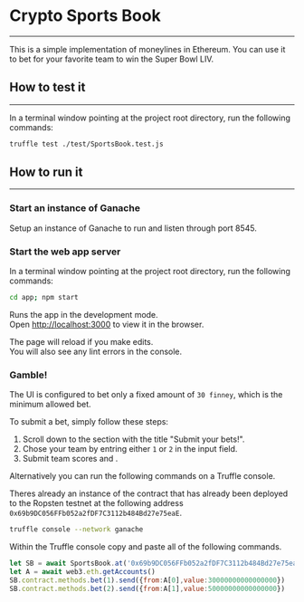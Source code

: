 # Crypto Sports Book
---

This is a simple implementation of moneylines in Ethereum. You can use it to bet for your favorite team to win the Super Bowl LIV.

## How to test it
---
In a terminal window pointing at the project root directory, run the following commands:

```bash
truffle test ./test/SportsBook.test.js
```

## How to run it
---

### Start an instance of Ganache

Setup an instance of Ganache to run and listen through port 8545.

### Start the web app server

In a terminal window pointing at the project root directory, run the following commands:

```Bash
cd app; npm start
```

Runs the app in the development mode.<br />
Open [http://localhost:3000](http://localhost:3000) to view it in the browser.

The page will reload if you make edits.<br />
You will also see any lint errors in the console.

### Gamble!

The UI is configured to bet only a fixed amount of `30 finney`, which is the minimum allowed bet.

To submit a bet, simply follow these steps:
1. Scroll down to the section with the title "Submit your bets!".
2. Chose your team by entring either `1` or `2` in the input field.
3. Submit team scores and .



Alternatively you can run the following commands on a Truffle console.

Theres already an instance of the contract that has already been deployed to the Ropsten testnet at the following address `0x69b9DC056FFb052a2fDF7C3112b484Bd27e75eaE`.

```Bash
truffle console --network ganache
```

Within the Truffle console copy and paste all of the following commands.

```JavaScript
let SB = await SportsBook.at('0x69b9DC056FFb052a2fDF7C3112b484Bd27e75eaE')
let A = await web3.eth.getAccounts()
SB.contract.methods.bet(1).send({from:A[0],value:30000000000000000})
SB.contract.methods.bet(2).send({from:A[1],value:50000000000000000})
```

